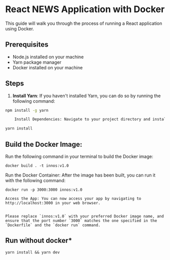 # React NEWS Application with Docker

This guide will walk you through the process of running a React application using Docker.

## Prerequisites

- Node.js installed on your machine
- Yarn package manager
- Docker installed on your machine

## Steps

1. **Install Yarn**: If you haven't installed Yarn, you can do so by running the following command:

```bash
npm install -g yarn

    Install Dependencies: Navigate to your project directory and install the project dependencies by running:

yarn install
```

## Build the Docker Image:

Run the following command in your terminal to build the Docker image:

```
docker build . -t innos:v1.0
```

Run the Docker Container: After the image has been built, you can run it with the following command:

```
docker run -p 3000:3000 innos:v1.0
```

```
Access the App: You can now access your app by navigating to http://localhost:3000 in your web browser.


Please replace `innos:v1.0` with your preferred Docker image name, and ensure that the port number `3000` matches the one specified in the `Dockerfile` and the `docker run` command.

```

## Run without docker\*

```
yarn install && yarn dev
```
